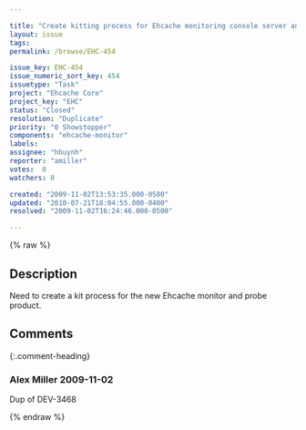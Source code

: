 ```yaml
---

title: "Create kitting process for Ehcache monitoring console server and probe"
layout: issue
tags: 
permalink: /browse/EHC-454

issue_key: EHC-454
issue_numeric_sort_key: 454
issuetype: "Task"
project: "Ehcache Core"
project_key: "EHC"
status: "Closed"
resolution: "Duplicate"
priority: "0 Showstopper"
components: "ehcache-monitor"
labels: 
assignee: "hhuynh"
reporter: "amiller"
votes:  0
watchers: 0

created: "2009-11-02T13:53:35.000-0500"
updated: "2010-07-21T18:04:55.000-0400"
resolved: "2009-11-02T16:24:46.000-0500"

---
```




{% raw %}



## Description

<div markdown="1" class="description">

Need to create a kit process for the new Ehcache monitor and probe product.  

</div>

## Comments


{:.comment-heading}
### **Alex Miller** <span class="date">2009-11-02</span>

<div markdown="1" class="comment">

Dup of DEV-3468

</div>



{% endraw %}
